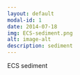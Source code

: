 ```yaml
---
layout: default
modal-id: 1
date: 2014-07-18
img: ECS-sediment.png
alt: image-alt
description: sediment 
---
```

ECS sediment

